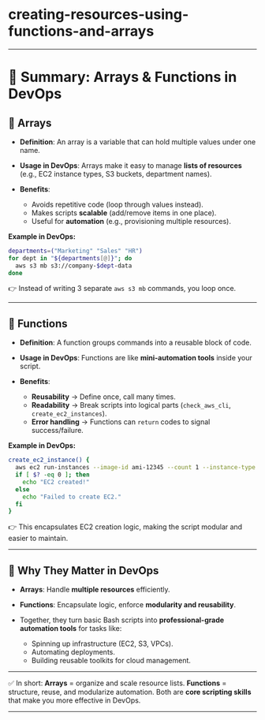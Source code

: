 # creating-resources-using-functions-and-arrays

---

# 📝 Summary: Arrays & Functions in DevOps

## 🔹 Arrays

* **Definition**: An array is a variable that can hold multiple values under one name.
* **Usage in DevOps**: Arrays make it easy to manage **lists of resources** (e.g., EC2 instance types, S3 buckets, department names).
* **Benefits**:

  * Avoids repetitive code (loop through values instead).
  * Makes scripts **scalable** (add/remove items in one place).
  * Useful for **automation** (e.g., provisioning multiple resources).

**Example in DevOps:**

```bash
departments=("Marketing" "Sales" "HR")
for dept in "${departments[@]}"; do
  aws s3 mb s3://company-$dept-data
done
```

👉 Instead of writing 3 separate `aws s3 mb` commands, you loop once.

---

## 🔹 Functions

* **Definition**: A function groups commands into a reusable block of code.
* **Usage in DevOps**: Functions are like **mini-automation tools** inside your script.
* **Benefits**:

  * **Reusability** → Define once, call many times.
  * **Readability** → Break scripts into logical parts (`check_aws_cli`, `create_ec2_instances`).
  * **Error handling** → Functions can `return` codes to signal success/failure.

**Example in DevOps:**

```bash
create_ec2_instance() {
  aws ec2 run-instances --image-id ami-12345 --count 1 --instance-type t2.micro
  if [ $? -eq 0 ]; then
    echo "EC2 created!"
  else
    echo "Failed to create EC2."
  fi
}
```

👉 This encapsulates EC2 creation logic, making the script modular and easier to maintain.

---

## 🚀 Why They Matter in DevOps

* **Arrays**: Handle **multiple resources** efficiently.
* **Functions**: Encapsulate logic, enforce **modularity and reusability**.
* Together, they turn basic Bash scripts into **professional-grade automation tools** for tasks like:

  * Spinning up infrastructure (EC2, S3, VPCs).
  * Automating deployments.
  * Building reusable toolkits for cloud management.

---

✅ In short: **Arrays** = organize and scale resource lists.
**Functions** = structure, reuse, and modularize automation.
Both are **core scripting skills** that make you more effective in DevOps.

---
